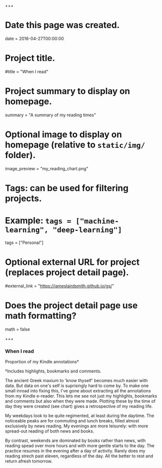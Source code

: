 +++
# Date this page was created.
date = 2016-04-27T00:00:00

# Project title.
#title = "When I read"

# Project summary to display on homepage.
summary = "A summary of my reading times"

# Optional image to display on homepage (relative to `static/img/` folder).
image_preview = "my_reading_chart.png"

# Tags: can be used for filtering projects.
# Example: `tags = ["machine-learning", "deep-learning"]`
tags = ["Personal"]

# Optional external URL for project (replaces project detail page).
#external_link = "https://jameslairdsmith.github.io/gs/"

# Does the project detail page use math formatting?
math = false

+++
<html>
<head>
  <title>Embedding Vega-Lite</title>
  <script src="https://d3js.org/d3.v5.js"></script>
  <script src="https://cdn.jsdelivr.net/npm/vega@5"></script>
  <script src="https://cdn.jsdelivr.net/npm/vega-lite@4"></script>
  <script src="https://cdn.jsdelivr.net/npm/vega-embed@6"></script>
  
</head>

<body>

<div id="headingblock" align="center">
    <h3 align="left" id="readhead">When I read</h3>
    <p align="left" id="readsubhead">Proportion of my Kindle annotations&#8224;</p>
</div>

<div id="readvis" align="center"></div>
<p align="left" id="readsource">&#8224;Includes highlights, bookmarks and comments.</p> 

<script type="text/javascript">

width = document.getElementById("readvis").offsetWidth;

maxWidth = 660;

getWorkingWidth = function(width,maxWidth){if(width < maxWidth)
                                          {return width}
                                          else {return maxWidth}};
                                          
plotWidth = getWorkingWidth(width, maxWidth);

aspectRatio = 0.75;

plotMaxHeight = 350;

plotHight =  Math.max(aspectRatio * plotWidth, plotMaxHeight);

leftMargin = (width - plotWidth)/2;

rightMargin = leftMargin;

document.getElementById("readhead")
    .setAttribute(
      "style",`
      margin-top: 0;
      margin-left: ${leftMargin}px;
      margin-right: ${rightMargin}px`);
      
document.getElementById("readsubhead")
    .setAttribute(
      "style",`
      margin-left: ${leftMargin}px;
      margin-right: ${rightMargin}px;
      font-style: italic;
      //margin-bottom: 0;
      text-align:left;`);
      
document.getElementById("readsource")
    .setAttribute(
      "style", `
      margin-left: ${leftMargin}px; 
      margin-right: ${rightMargin}px;
      font-size: 0.5rem;
      color: #696969;
      //margin-bottom: 0; 
      text-align:left;`);
      
document.getElementById("readvis")
    .setAttribute(
      "style", `
      margin-left: ${leftMargin}px; 
      margin-right: ${rightMargin}px;
      margin-top: 0;
      // font-size: 0.7rem;
      // color: #696969;
      // margin-bottom: 0; 
      //text-align:right;`
);

el = document.getElementById('readsubhead');

style = window.getComputedStyle(el, null).getPropertyValue('font-size');

fontFamily = window.getComputedStyle(el, null).getPropertyValue('font-family');

subFontSize = parseFloat(style); 

yAxis = {title: null,
         //tickCount: 4,
         ticks: false,
         domain:false,
         labelFontSize: subFontSize - 3,
         labelFont: fontFamily,
         labelPadding: 5,
         orient: "left",
         grid: true,
         format: "%"};
         
xAxis = {title: null,
         grid: false,
         format: "%-I %p",
         labelFontSize: subFontSize - 3,
         labelFont: fontFamily,
         maxExtent: 40,
         orient: "bottom",
         minExtent: 40,
         labelPadding: 12,
         titleFontSize: subFontSize - 3,
         titleFont: fontFamily,
         titlePadding: -4,
         domain:false,
         ticks: false};
         
colorLegend = {orient: "none", 
               title: null,
               direction: "horizontal",
               padding: 0,
               titlePadding: 0,
               labelFont: fontFamily,
               legendX : -25,
               legendY: -15,
               titleFontSize: subFontSize - 3,
               labelFontSize: subFontSize - 3};

plot = {
  "$schema": "https://vega.github.io/schema/vega-lite/v4.json",
  "data": { "url": "https://gist.githubusercontent.com/jameslairdsmith/2681e69a86b96beb73d46f1f69a12b72/raw/7543131d5304c5ccbb349949f675219307bcc84c/my_hourly_reading_counts.csv",
  "format": {
      "parse": {"added_hour": "utc:'%H:%M:%S'"}
    }
    },
  padding: {"left": 0, "top": 0, "right": 0, "bottom": 0},
  width: plotWidth/1.5,
  height: plotHight/2.5,
  //autosize: {
  //      type: "none",
  //      contains: "content"
  //    },
  "config": {"view": {"stroke": "transparent"}},
  "transform": [
    {"calculate": "datum.is_weekend == 'TRUE' ? 'Weekends' : 'Weekdays'",
     "as": "is_weekend"},
    {"calculate": "toNumber(datum.n)", "as": "n"},
    {"joinaggregate": [{
          "op": "sum",
          "field": "n",
          "as": "totalN"
        }],
        "groupby": ["is_weekend"]
      },
    {"calculate": "(datum.n/datum.totalN)", "as": "my_density"}
  ],
  "mark": "bar",
  "encoding": {
    "row": {"field": "is_weekend", 
            "sort": "descending",
            "header": {"title": null,
                       "labelOrient": "right",
                       "labelAnchor":"middle",
                       labelFont: fontFamily,
                       labelFontSize: subFontSize - 3,
                       "labelAngle": 0,
                       "labelAlign":"right",
                       "labelPadding": 10},
            "type": "nominal"},
    "y": {
      "field": "my_density", "type": "quantitative",
      "aggregate": "sum",
      "axis": yAxis
    },
    "x": {"field": "added_hour",
          "axis": xAxis,
          "timeUnit": {"unit" :"hoursminutes",
                       "step": 30},
          "type": "temporal"},
    "color": {
      "legend": colorLegend,
      "field": "reading_type", "type": "nominal",
      "scale": {"range": ["#4d4d4d", "#b1b1b1"]}
    }
  }
}

opt = ({
      "actions": false,
      "tooltip": false
    });
    
vegaEmbed("#readvis", plot, opt);


</script>

</body>

</html>

The ancient Greek maxium to 'know thyself' becomes much easier with data. 
But data on one's self is suprisingly hard to come by. To make one small inroad
into fixing this, I've gone about extracting all the annotations from my 
Kindle e-reader. This lets me see not just my highlights, bookmarks and 
comments but also when they were made. Plotting these by the time of day they
were created (see chart) gives a retrospective of my reading life.

My weekdays look to be quite regimented, at least during the daytime. The 
noticeable peaks are for commuting and lunch breaks, filled almost exclusively
by news reading. My evenings are more leisurely: with more spread-out reading
of both news and books.

By contrast, weekends are dominated by books rather than news, with reading 
spead over more hours and with more gentle starts to the day. The practice
resumes in the evening after a day of activity. Rarely does my reading strech
past eleven, regardless of the day. All the better to rest and return afresh 
tomorrow.



[^0]: Some footnote.

